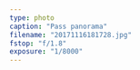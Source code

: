 ```yaml
---
type: photo
caption: "Pass panorama"
filename: "20171116181728.jpg"
fstop: "f/1.8"
exposure: "1/8000"
---
```

